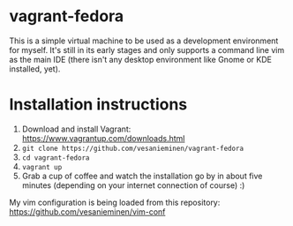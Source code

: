 vagrant-fedora
==============

This is a simple virtual machine to be used as a development environment for myself. It's still in its early stages and only supports a command line vim as the main IDE (there isn't any desktop environment like Gnome or KDE installed, yet).

Installation instructions
==============

 1. Download and install Vagrant: https://www.vagrantup.com/downloads.html
 2. ```git clone https://github.com/vesanieminen/vagrant-fedora```
 3. ```cd vagrant-fedora```
 4. ```vagrant up```
 5. Grab a cup of coffee and watch the installation go by in about five minutes (depending on your internet connection of course) :)

My vim configuration is being loaded from this repository: https://github.com/vesanieminen/vim-conf
